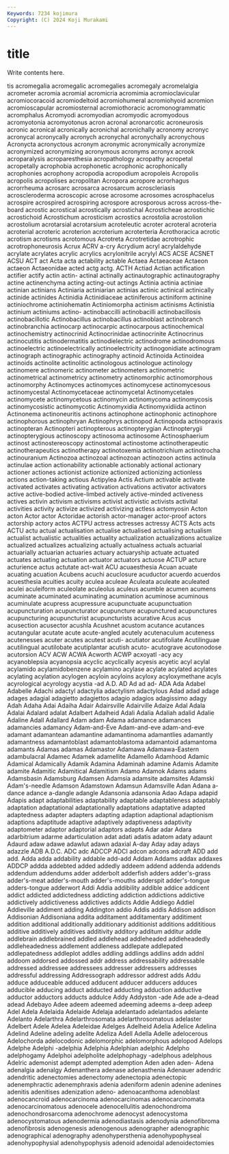 ```yaml
---
Keywords: 7234 kojimura
Copyright: (C) 2024 Koji Murakami
---
```


# title

Write contents here.



tis acromegalia acromegalic
acromegalies acromegaly acromelalgia acrometer acromia acromial acromicria acromimia acromioclavicular acromiocoracoid
acromiodeltoid acromiohumeral acromiohyoid acromion acromioscapular acromiosternal acromiothoracic acromonogrammatic acromphalus Acromyodi
acromyodian acromyodic acromyodous acromyotonia acromyotonus acron acronal acronarcotic acroneurosis acronic
acronical acronically acronichal acronichally acronomy acronyc acronycal acronycally acronych acronychal
acronychally acronychous Acronycta acronyctous acronym acronymic acronymically acronymize acronymized acronymizing
acronymous acronyms acronyx acrook acroparalysis acroparesthesia acropathology acropathy acropetal acropetally
acrophobia acrophonetic acrophonic acrophonically acrophonies acrophony acropodia acropodium acropoleis Acropolis
acropolis acropolises acropolitan Acropora acropore acrorhagus acrorrheuma acrosarc acrosarca acrosarcum
acroscleriasis acroscleroderma acroscopic acrose acrosome acrosomes acrosphacelus acrospire acrospired acrospiring
acrospore acrosporous across across-the-board acrostic acrostical acrostically acrostichal Acrosticheae acrostichic
acrostichoid Acrostichum acrosticism acrostics acrostolia acrostolion acrostolium acrotarsial acrotarsium acroteleutic
acroter acroteral acroteria acroterial acroteric acroterion acroterium acroterteria Acrothoracica acrotic
acrotism acrotisms acrotomous Acrotreta Acrotretidae acrotrophic acrotrophoneurosis Acrux ACRV a-cry
Acrydium acryl acrylaldehyde acrylate acrylates acrylic acrylics acrylonitrile acrylyl ACS
ACSE ACSNET ACSU ACT act Acta acta actability actable Actaea
Actaeaceae Actaeon actaeon Actaeonidae acted actg actg. ACTH Actiad Actian
actification actifier actify actin actin- actinal actinally actinautographic actinautography actine
actinenchyma acting acting-out actings Actinia actinia actiniae actinian actinians Actiniaria
actiniarian actinias actinic actinical actinically actinide actinides Actinidia Actinidiaceae actiniferous
actiniform actinine actiniochrome actiniohematin Actiniomorpha actinism actinisms Actinistia actinium actiniums
actino- actinobaccilli actinobacilli actinobacillosis actinobacillotic Actinobacillus actinobacillus actinoblast actinobranch actinobranchia
actinocarp actinocarpic actinocarpous actinochemical actinochemistry actinocrinid Actinocrinidae actinocrinite Actinocrinus actinocutitis
actinodermatitis actinodielectric actinodrome actinodromous actinoelectric actinoelectrically actinoelectricity actinogonidiate actinogram actinograph
actinographic actinography actinoid Actinoida Actinoidea actinoids actinolite actinolitic actinologous actinologue
actinology actinomere actinomeric actinometer actinometers actinometric actinometrical actinometricy actinometry actinomorphic
actinomorphous actinomorphy Actinomyces actinomyces actinomycese actinomycesous actinomycestal Actinomycetaceae actinomycetal Actinomycetales
actinomycete actinomycetous actinomycin actinomycoma actinomycosis actinomycosistic actinomycotic Actinomyxidia Actinomyxidiida actinon
Actinonema actinoneuritis actinons actinophone actinophonic actinophore actinophorous actinophryan Actinophrys actinopod
Actinopoda actinopraxis actinopteran Actinopteri actinopterous actinopterygian Actinopterygii actinopterygious actinoscopy actinosoma
actinosome Actinosphaerium actinost actinostereoscopy actinostomal actinostome actinotherapeutic actinotherapeutics actinotherapy actinotoxemia
actinotrichium actinotrocha actinouranium Actinozoa actinozoal actinozoan actinozoon actins actinula actinulae
action actionability actionable actionably actional actionary actioner actiones actionist actionize
actionized actionizing actionless actions action-taking actious Actipylea Actis Actium activable
activate activated activates activating activation activations activator activators active active-bodied
active-limbed actively active-minded activeness actives activin activism activisms activist activistic
activists activital activities activity activize activized activizing actless actomyosin Acton
acton Actor actor Actoridae actorish actor-manager actor-proof actors actorship actory
actos ACTPU actress actresses actressy ACTS Acts acts ACTU actu
actual actualisation actualise actualised actualising actualism actualist actualistic actualities actuality
actualization actualizations actualize actualized actualizes actualizing actually actualness actuals actuarial
actuarially actuarian actuaries actuary actuaryship actuate actuated actuates actuating actuation
actuator actuators actuose ACTUP acture acturience actus actutate act-wait ACU
acuaesthesia Acuan acuate acuating acuation Acubens acuchi acuclosure acuductor acuerdo
acuerdos acuesthesia acuities acuity aculea aculeae Aculeata aculeate aculeated aculei
aculeiform aculeolate aculeolus aculeus acumble acumen acumens acuminate acuminated acuminating
acumination acuminose acuminous acuminulate acupress acupressure acupunctuate acupunctuation acupuncturation acupuncturator
acupuncture acupunctured acupunctures acupuncturing acupuncturist acupuncturists acurative Acus acus acusection
acusector acushla Acushnet acustom acutance acutances acutangular acutate acute acute-angled
acutely acutenaculum acuteness acutenesses acuter acutes acutest acuti- acutiator acutifoliate
Acutilinguae acutilingual acutilobate acutiplantar acutish acuto- acutograve acutonodose acutorsion ACV
ACW ACWA Acworth ACWP acxoyatl -acy acy acyanoblepsia acyanopsia acyclic
acyclically acyesis acyetic acyl acylal acylamido acylamidobenzene acylamino acylase acylate
acylated acylates acylating acylation acylogen acyloin acyloins acyloxy acyloxymethane acyls
acyrological acyrology acystia -ad A.D. AD Ad ad ad- ADA
Ada Adabel Adabelle Adachi adactyl adactylia adactylism adactylous Adad adad
adage adages adagial adagietto adagiettos adagio adagios adagissimo adagy Adah
Adaha Adai Adaiha Adair Adairsville Adairville Adaize Adal Adala Adalai
Adalard adalat Adalbert Adalheid Adali Adalia Adaliah adalid Adalie Adaline
Adall Adallard Adam adam Adama adamance adamances adamancies adamancy Adam-and-Eve
Adam-and-eve adam-and-eve adamant adamantean adamantine adamantinoma adamantlies adamantly adamantness adamantoblast
adamantoblastoma adamantoid adamantoma adamants Adamas adamas Adamastor Adamawa Adamawa-Eastern adambulacral
Adamec Adamek adamellite Adamello Adamhood Adamic Adamical Adamically Adamik Adamina
Adaminah adamine Adamis Adamite adamite Adamitic Adamitical Adamitism Adamo Adamok
Adams adams Adamsbasin Adamsburg Adamsen Adamsia adamsite adamsites Adamski Adam's-needle
Adamson Adamstown Adamsun Adamsville Adan Adana a-dance adance a-dangle adangle
Adansonia adansonia Adao Adapa adapid Adapis adapt adaptabilities adaptability adaptable
adaptableness adaptably adaptation adaptational adaptationally adaptations adaptative adapted adaptedness adapter
adapters adapting adaption adaptional adaptionism adaptions adaptitude adaptive adaptively adaptiveness
adaptivity adaptometer adaptor adaptorial adaptors adapts Adar adar Adara adarbitrium
adarme adarticulation adat adati adatis adatom adaty adaunt Adaurd adaw
adawe adawlut adawn adaxial A-day Aday aday adays adazzle ADB
A.D.C. ADC adc ADCCP ADCI adcon adcons adcraft ADD add
add. Adda adda addability addable add-add Addam Addams addax addaxes
ADDCP addda addebted added addedly addeem addend addenda addends addendum
addendums adder adderbolt adderfish adders adder's-grass adder's-meat adder's-mouth adder's-mouths adderspit
adder's-tongue adders-tongue adderwort Addi Addia addibility addible addice addicent addict
addicted addictedness addicting addiction addictions addictive addictively addictiveness addictives addicts
Addie Addiego Addiel Addieville addiment adding Addington addio Addis addis
Addison addison Addisonian Addisoniana addita additament additamentary additiment addition additional
additionally additionary additionist additions addititious additive additively additives additivity additory
additum additur addle addlebrain addlebrained addled addlehead addleheaded addleheadedly addleheadedness
addlement addleness addlepate addlepated addlepatedness addleplot addles addling addlings addlins
addn addnl addoom addorsed addossed addr address addressability addressable addressed
addressee addressees addresser addressers addresses addressful addressing Addressograph addressor addrest
adds Addu adduce adduceable adduced adducent adducer adducers adduces adducible
adducing adduct adducted adducting adduction adductive adductor adductors adducts addulce
Addy Addyston -ade Ade ade a-dead adead Adebayo Adee adeem
adeemed adeeming adeems a-deep adeep Adel Adela Adelaida Adelaide Adelaja
adelantado adelantados adelante Adelanto Adelarthra Adelarthrosomata adelarthrosomatous adelaster Adelbert Adele
Adelea Adeleidae Adelges Adelheid Adelia Adelice Adelina Adelind Adeline adeling
adelite Adeliza Adell Adella Adelle adelocerous Adelochorda adelocodonic adelomorphic adelomorphous
adelopod Adelops Adelphe Adelphi -adelphia Adelphia Adelphian adelphic Adelpho adelphogamy
Adelphoi adelpholite adelphophagy -adelphous adelphous Adelric ademonist adempt adempted ademption
Aden aden aden- Adena adenalgia adenalgy Adenanthera adenase adenasthenia Adenauer
adendric adendritic adenectomies adenectomy adenectopia adenectopic adenemphractic adenemphraxis adenia adeniform
adenin adenine adenines adenitis adenitises adenization adeno- adenoacanthoma adenoblast adenocancroid
adenocarcinoma adenocarcinomas adenocarcinomata adenocarcinomatous adenocele adenocellulitis adenochondroma adenochondrosarcoma adenochrome adenocyst
adenocystoma adenocystomatous adenodermia adenodiastasis adenodynia adenofibroma adenofibrosis adenogenesis adenogenous adenographer
adenographic adenographical adenography adenohypersthenia adenohypophyseal adenohypophysial adenohypophysis adenoid adenoidal adenoidectomies
